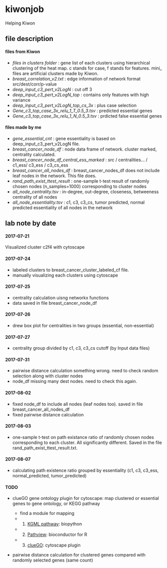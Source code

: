 # kiwonjob
Helping Kiwon

## file description

#### files from Kiwon

* *files in clusters folder* : gene list of each clusters using hierarchical clustering of the heat map. c stands for case, f stands for features. mini_ files are artificial clusters made by Kiwon.
* *breast_correlation_v2.txt* : edge information of network format src/dest/corr/p-value
* *deep_input_c3_pert_v2LogN* : cut off 3
* *deep_input_c3_pert_v2LogN_top* : contains only features with high variance
* *deep_input_c3_pert_v2LogN_top_cs_3x* : plus case selection
* *Gene_c3_top_case_3x_relu_1_T_0.5_3.tsv* : predicted essential genes
* *Gene_c3_top_case_3x_relu_1_N_0.5_3.tsv* : prdicted false essential genes

#### files made by me

* *gene_essential_cnt* : gene essentiality is based on deep_input_c3_pert_v2LogN file.
*  *breast_cancer_node_df* : node data frame of network. cluster marked, centrality calculated.
*  *breast_cancer_node_df_central_ess_marked* : src / centralities... / c1_ess/ c3_ess / c3_cs_ess
*  *breast_cancer_all_nodes_df* : breast_cancer_nodes_df does not include leaf nodes in the network. This file does.
* *rand_path_exist_ttest_result* : one-sample t-test result of randomly chosen nodes (n_samples=1000) corresponding to cluster nodes
* *all_node_centrality.tsv* : in-degree, out-degree, closeness, betweeness centrality of all nodes
* *all_node_essentiality.tsv* : c1, c3, c3_cs, tumor predicted, normal predicted essentiality of all nodes in the network

## lab note by date

#### 2017-07-21

Visualized cluster c2f4 with cytoscape

#### 2017-07-24

* labeled clusters to breast_cancer_cluster_labeled_cf file.
* manually visualizing each clusters using cytoscape

#### 2017-07-25

* centrality calculation uisng networkx functions
* data saved in file breast_cancer_node_df

#### 2017-07-26

* drew box plot for centralities in two groups (essential, non-essential)

#### 2017-07-27

* centrality group divided by c1, c3, c3_cs cutoff (by Input data files)

#### 2017-07-31

* pairwise distance calculation something wrong. need to check random selection along with cluster nodes
* node_df missing many dest nodes. need to check this again.

#### 2017-08-02

* fixed node_df to include all nodes (leaf nodes too). saved in file breast_cancer_all_nodes_df
* fixed pairwise distance calculation

#### 2017-08-03

* one-sample t-test on path existance ratio of randomly chosen nodes corresponding to each cluster. All significantly different. Saved in the file rand_path_exist_ttest_result.txt.

#### 2017-08-07

* calculating path existence ratio grouped by essentiality (c1, c3, c3_ess, normal_predicted, tumor_predicted)

#### TODO

* clueGO gene ontology plugin for cytoscape: map clustered or essential genes to gene ontology, or KEGG pathway
    - find a module for mapping
    - 1. [KGML pathway](http://biopython.org/DIST/docs/api/Bio.KEGG.KGML.KGML_pathway-module.html): biopython
    - 2. [Pathview](http://pathview.r-forge.r-project.org/): bioconductor for R
    - 3. [clueGO](http://apps.cytoscape.org/apps/cluego): cytoscape plugin

* pairwise distance calculation for clustered genes compared with randomly selected genes (same count)
